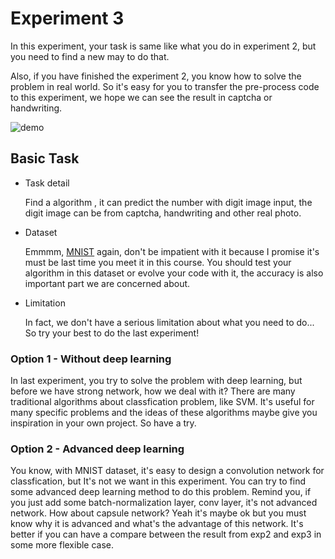 # Experiment 3

In this experiment, your task is same like what you do in experiment 2, but you need to find a new may to do that. 

Also, if you have finished the experiment 2, you know how to solve the problem in real world. So it's easy for you to transfer the pre-process code to this experiment, we hope we can see the result in captcha or handwriting.

![demo](https://www.tensorflow.org/images/MNIST.png)

## Basic Task

* Task detail

  Find a algorithm , it can predict the number with digit image input, the digit image can be from captcha, handwriting and other real photo. 

* Dataset

  Emmmm, [MNIST](http://yann.lecun.com/exdb/mnist/) again, don't be impatient with it because I promise it's must be last time you meet it in this course. You should test your algorithm in this dataset or evolve your code with it, the accuracy is also important part we are concerned about.

* Limitation

  In fact, we don't have a serious limitation about what you need to do... So try your best to do the last experiment!

### Option 1 - Without deep learning

In last experiment, you try to solve the problem with deep learning, but before we have strong network, how we deal with it? There are many traditional algorithms about classfication  problem, like SVM. It's useful for many specific problems and the ideas of these algorithms  maybe give you inspiration in your own project. So have a try.

### Option 2 - Advanced deep learning

You know, with MNIST dataset, it's easy to design a convolution network for classfication, but It's not we want in this experiment. You can try to find some advanced deep learning method to do this problem. Remind you, if you just add some batch-normalization layer, conv layer, it's not advanced network. How about capsule network? Yeah it's maybe ok but you must know why it is advanced and what's the advantage of this network. It's better if you can have a compare between the result from exp2 and exp3 in some more flexible case.